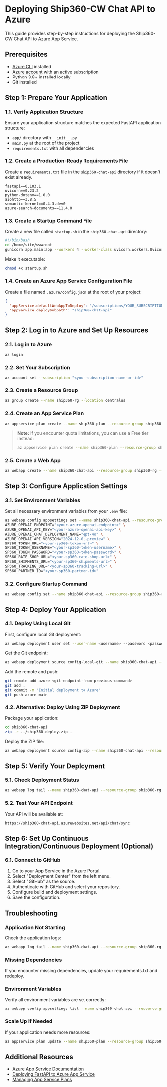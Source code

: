 # Deploying Ship360-CW Chat API to Azure

This guide provides step-by-step instructions for deploying the Ship360-CW Chat API to Azure App Service.

## Prerequisites

- [Azure CLI](https://docs.microsoft.com/en-us/cli/azure/install-azure-cli) installed
- [Azure account](https://azure.microsoft.com/en-us/free/) with an active subscription
- Python 3.8+ installed locally
- Git installed

## Step 1: Prepare Your Application

### 1.1. Verify Application Structure

Ensure your application structure matches the expected FastAPI application structure:
- `app/` directory with `__init__.py`
- `main.py` at the root of the project
- `requirements.txt` with all dependencies

### 1.2. Create a Production-Ready Requirements File

Create a `requirements.txt` file in the `ship360-chat-api` directory if it doesn't exist already.

```
fastapi==0.103.1
uvicorn==0.23.2
python-dotenv==1.0.0
aiohttp==3.8.5
semantic-kernel==0.4.3.dev0
azure-search-documents==11.4.0
```

### 1.3. Create a Startup Command File

Create a new file called `startup.sh` in the `ship360-chat-api` directory:

```bash
#!/bin/bash
cd /home/site/wwwroot
gunicorn app.main:app --workers 4 --worker-class uvicorn.workers.UvicornWorker --bind 0.0.0.0:8000
```

Make it executable:
```bash
chmod +x startup.sh
```

### 1.4. Create an Azure App Service Configuration File

Create a file named `.azure/config.json` at the root of your project:

```json
{
  "appService.defaultWebAppToDeploy": "/subscriptions/YOUR_SUBSCRIPTION_ID/resourceGroups/YOUR_RESOURCE_GROUP/providers/Microsoft.Web/sites/YOUR_APP_NAME",
  "appService.deploySubpath": "ship360-chat-api"
}
```

## Step 2: Log in to Azure and Set Up Resources

### 2.1. Log in to Azure

```bash
az login
```

### 2.2. Set Your Subscription

```bash
az account set --subscription "<your-subscription-name-or-id>"
```

### 2.3. Create a Resource Group

```bash
az group create --name ship360-rg --location centralus
```

### 2.4. Create an App Service Plan

```bash
az appservice plan create --name ship360-plan --resource-group ship360-rg --sku B1 --is-linux
```

> **Note:** If you encounter quota limitations, you can use a Free tier instead:
> ```bash
> az appservice plan create --name ship360-plan --resource-group ship360-rg --sku F1 --is-linux
> ```

### 2.5. Create a Web App

```bash
az webapp create --name ship360-chat-api --resource-group ship360-rg --plan ship360-plan --runtime "PYTHON:3.12"
```

## Step 3: Configure Application Settings

### 3.1. Set Environment Variables

Set all necessary environment variables from your `.env` file:

```bash
az webapp config appsettings set --name ship360-chat-api --resource-group ship360-rg --settings \
AZURE_OPENAI_ENDPOINT="<your-azure-openai-endpoint>" \
AZURE_OPENAI_API_KEY="<your-azure-openai-api-key>" \
AZURE_OPENAI_CHAT_DEPLOYMENT_NAME="gpt-4o" \
AZURE_OPENAI_API_VERSION="2024-12-01-preview" \
SP360_TOKEN_URL="<your-sp360-token-url>" \
SP360_TOKEN_USERNAME="<your-sp360-token-username>" \
SP360_TOKEN_PASSWORD="<your-sp360-token-password>" \
SP360_RATE_SHOP_URL="<your-sp360-rate-shop-url>" \
SP360_SHIPMENTS_URL="<your-sp360-shipments-url>" \
SP360_TRACKING_URL="<your-sp360-tracking-url>" \
SP360_PARTNER_ID="<your-sp360-partner-id>"
```

### 3.2. Configure Startup Command

```bash
az webapp config set --name ship360-chat-api --resource-group ship360-rg --startup-file "startup.sh"
```

## Step 4: Deploy Your Application

### 4.1. Deploy Using Local Git

First, configure local Git deployment:

```bash
az webapp deployment user set --user-name <username> --password <password>
```

Get the Git endpoint:

```bash
az webapp deployment source config-local-git --name ship360-chat-api --resource-group ship360-rg
```

Add the remote and push:

```bash
git remote add azure <git-endpoint-from-previous-command>
git add .
git commit -m "Initial deployment to Azure"
git push azure main
```

### 4.2. Alternative: Deploy Using ZIP Deployment

Package your application:

```bash
cd ship360-chat-api
zip -r ../ship360-deploy.zip .
```

Deploy the ZIP file:

```bash
az webapp deployment source config-zip --name ship360-chat-api --resource-group ship360-rg --src ../ship360-deploy.zip
```

## Step 5: Verify Your Deployment

### 5.1. Check Deployment Status

```bash
az webapp log tail --name ship360-chat-api --resource-group ship360-rg
```

### 5.2. Test Your API Endpoint

Your API will be available at:
```
https://ship360-chat-api.azurewebsites.net/api/chat/sync
```

## Step 6: Set Up Continuous Integration/Continuous Deployment (Optional)

### 6.1. Connect to GitHub

1. Go to your App Service in the Azure Portal.
2. Select "Deployment Center" from the left menu.
3. Select "GitHub" as the source.
4. Authenticate with GitHub and select your repository.
5. Configure build and deployment settings.
6. Save the configuration.

## Troubleshooting

### Application Not Starting

Check the application logs:

```bash
az webapp log tail --name ship360-chat-api --resource-group ship360-rg
```

### Missing Dependencies

If you encounter missing dependencies, update your requirements.txt and redeploy.

### Environment Variables

Verify all environment variables are set correctly:

```bash
az webapp config appsettings list --name ship360-chat-api --resource-group ship360-rg
```

### Scale Up If Needed

If your application needs more resources:

```bash
az appservice plan update --name ship360-plan --resource-group ship360-rg --sku S1
```

## Additional Resources

- [Azure App Service Documentation](https://docs.microsoft.com/en-us/azure/app-service/)
- [Deploying FastAPI to Azure App Service](https://fastapi.tiangolo.com/deployment/azure-app-service/)
- [Managing App Service Plans](https://docs.microsoft.com/en-us/azure/app-service/app-service-plan-manage)
